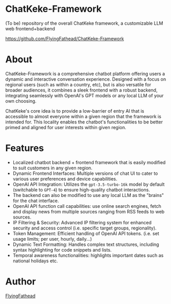 # ChatKeke-Framework
(To be) repository of the overall ChatKeke framework, a customizable LLM web frontend+backend

https://github.com/FlyingFathead/ChatKeke-Framework

# About

ChatKeke-Framework is a comprehensive chatbot platform offering users a dynamic and interactive conversation experience. Designed with a focus on regional users (such as within a country, etc), but is also versatile for broader audiences, it combines a sleek frontend with a robust backend, integrating seamlessly with OpenAI's GPT models or any local LLM of your own choosing.

ChatKeke's core idea is to provide a low-barrier of entry AI that is accessible to almost everyone within a given region that the framework is intended for. This locality enables the chatbot's functionalities to be better primed and aligned for user interests within given region.

# Features

- Localized chatbot backend + frontend framework that is easily modified to suit customers in any given region.
- Dynamic Frontend Interfaces: Multiple versions of chat UI to cater to various user preferences and device capabilities.
- OpenAI API Integration: Utilizes the `gpt-3.5-turbo-16k` model by default (switchable to `GPT-4`) to ensure high-quality chatbot interactions.
- The backend can also be modified to use any local LLM as the "brains" for the chat interface.
- OpenAI API function call capabilities: use online search engines, fetch and display news from multiple sources ranging from RSS feeds to web sources.
- IP Filtering & Security: Advanced IP filtering system for enhanced security and access control (i.e. specific target groups, regionality).
- Token Management: Efficient handling of OpenAI API tokens. (i.e. set usage limits; per user, hourly, daily...)
- Dynamic Text Formatting: Handles complex text structures, including syntax highlighting for code snippets and lists.
- Temporal awareness functionalities: highlights important dates such as national holidays etc.

# Author

[FlyingFathead](https://github.com/FlyingFathead/)
